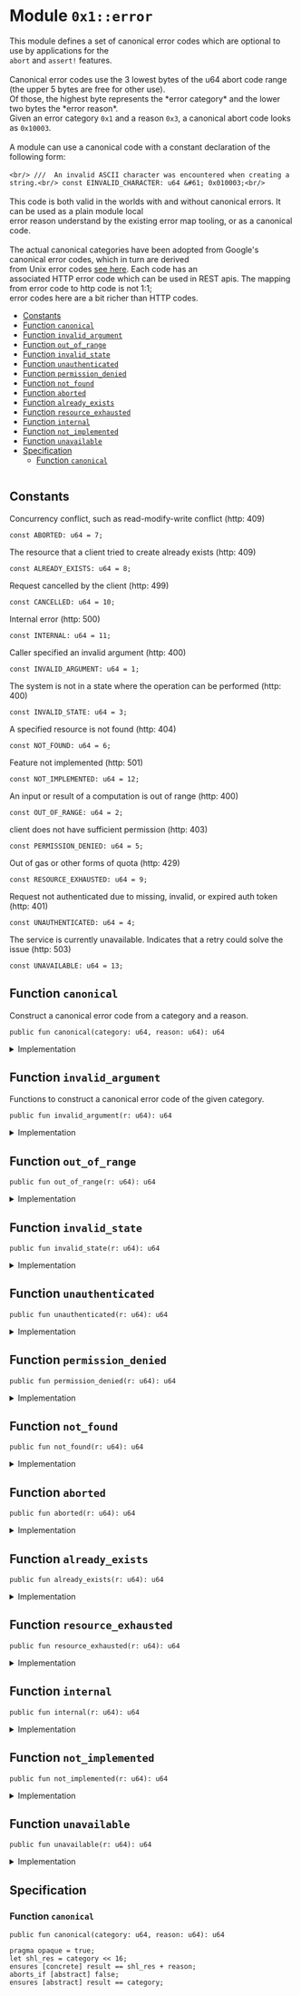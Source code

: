 
<a id="0x1_error"></a>

# Module `0x1::error`

This module defines a set of canonical error codes which are optional to use by applications for the<br/> <code>abort</code> and <code>assert!</code> features.<br/><br/> Canonical error codes use the 3 lowest bytes of the u64 abort code range (the upper 5 bytes are free for other use).<br/> Of those, the highest byte represents the &#42;error category&#42; and the lower two bytes the &#42;error reason&#42;.<br/> Given an error category <code>0x1</code> and a reason <code>0x3</code>, a canonical abort code looks as <code>0x10003</code>.<br/><br/> A module can use a canonical code with a constant declaration of the following form:<br/><br/> ```<br/> ///  An invalid ASCII character was encountered when creating a string.<br/> const EINVALID_CHARACTER: u64 &#61; 0x010003;<br/> ```<br/><br/> This code is both valid in the worlds with and without canonical errors. It can be used as a plain module local<br/> error reason understand by the existing error map tooling, or as a canonical code.<br/><br/> The actual canonical categories have been adopted from Google&apos;s canonical error codes, which in turn are derived<br/> from Unix error codes [see here](https://cloud.google.com/apis/design/errors&#35;handling_errors). Each code has an<br/> associated HTTP error code which can be used in REST apis. The mapping from error code to http code is not 1:1;<br/> error codes here are a bit richer than HTTP codes.


-  [Constants](#@Constants_0)
-  [Function `canonical`](#0x1_error_canonical)
-  [Function `invalid_argument`](#0x1_error_invalid_argument)
-  [Function `out_of_range`](#0x1_error_out_of_range)
-  [Function `invalid_state`](#0x1_error_invalid_state)
-  [Function `unauthenticated`](#0x1_error_unauthenticated)
-  [Function `permission_denied`](#0x1_error_permission_denied)
-  [Function `not_found`](#0x1_error_not_found)
-  [Function `aborted`](#0x1_error_aborted)
-  [Function `already_exists`](#0x1_error_already_exists)
-  [Function `resource_exhausted`](#0x1_error_resource_exhausted)
-  [Function `internal`](#0x1_error_internal)
-  [Function `not_implemented`](#0x1_error_not_implemented)
-  [Function `unavailable`](#0x1_error_unavailable)
-  [Specification](#@Specification_1)
    -  [Function `canonical`](#@Specification_1_canonical)


<pre><code></code></pre>



<a id="@Constants_0"></a>

## Constants


<a id="0x1_error_ABORTED"></a>

Concurrency conflict, such as read&#45;modify&#45;write conflict (http: 409)


<pre><code>const ABORTED: u64 &#61; 7;<br/></code></pre>



<a id="0x1_error_ALREADY_EXISTS"></a>

The resource that a client tried to create already exists (http: 409)


<pre><code>const ALREADY_EXISTS: u64 &#61; 8;<br/></code></pre>



<a id="0x1_error_CANCELLED"></a>

Request cancelled by the client (http: 499)


<pre><code>const CANCELLED: u64 &#61; 10;<br/></code></pre>



<a id="0x1_error_INTERNAL"></a>

Internal error (http: 500)


<pre><code>const INTERNAL: u64 &#61; 11;<br/></code></pre>



<a id="0x1_error_INVALID_ARGUMENT"></a>

Caller specified an invalid argument (http: 400)


<pre><code>const INVALID_ARGUMENT: u64 &#61; 1;<br/></code></pre>



<a id="0x1_error_INVALID_STATE"></a>

The system is not in a state where the operation can be performed (http: 400)


<pre><code>const INVALID_STATE: u64 &#61; 3;<br/></code></pre>



<a id="0x1_error_NOT_FOUND"></a>

A specified resource is not found (http: 404)


<pre><code>const NOT_FOUND: u64 &#61; 6;<br/></code></pre>



<a id="0x1_error_NOT_IMPLEMENTED"></a>

Feature not implemented (http: 501)


<pre><code>const NOT_IMPLEMENTED: u64 &#61; 12;<br/></code></pre>



<a id="0x1_error_OUT_OF_RANGE"></a>

An input or result of a computation is out of range (http: 400)


<pre><code>const OUT_OF_RANGE: u64 &#61; 2;<br/></code></pre>



<a id="0x1_error_PERMISSION_DENIED"></a>

client does not have sufficient permission (http: 403)


<pre><code>const PERMISSION_DENIED: u64 &#61; 5;<br/></code></pre>



<a id="0x1_error_RESOURCE_EXHAUSTED"></a>

Out of gas or other forms of quota (http: 429)


<pre><code>const RESOURCE_EXHAUSTED: u64 &#61; 9;<br/></code></pre>



<a id="0x1_error_UNAUTHENTICATED"></a>

Request not authenticated due to missing, invalid, or expired auth token (http: 401)


<pre><code>const UNAUTHENTICATED: u64 &#61; 4;<br/></code></pre>



<a id="0x1_error_UNAVAILABLE"></a>

The service is currently unavailable. Indicates that a retry could solve the issue (http: 503)


<pre><code>const UNAVAILABLE: u64 &#61; 13;<br/></code></pre>



<a id="0x1_error_canonical"></a>

## Function `canonical`

Construct a canonical error code from a category and a reason.


<pre><code>public fun canonical(category: u64, reason: u64): u64<br/></code></pre>



<details>
<summary>Implementation</summary>


<pre><code>public fun canonical(category: u64, reason: u64): u64 &#123;<br/>  (category &lt;&lt; 16) &#43; reason<br/>&#125;<br/></code></pre>



</details>

<a id="0x1_error_invalid_argument"></a>

## Function `invalid_argument`

Functions to construct a canonical error code of the given category.


<pre><code>public fun invalid_argument(r: u64): u64<br/></code></pre>



<details>
<summary>Implementation</summary>


<pre><code>public fun invalid_argument(r: u64): u64 &#123;  canonical(INVALID_ARGUMENT, r) &#125;<br/></code></pre>



</details>

<a id="0x1_error_out_of_range"></a>

## Function `out_of_range`



<pre><code>public fun out_of_range(r: u64): u64<br/></code></pre>



<details>
<summary>Implementation</summary>


<pre><code>public fun out_of_range(r: u64): u64 &#123;  canonical(OUT_OF_RANGE, r) &#125;<br/></code></pre>



</details>

<a id="0x1_error_invalid_state"></a>

## Function `invalid_state`



<pre><code>public fun invalid_state(r: u64): u64<br/></code></pre>



<details>
<summary>Implementation</summary>


<pre><code>public fun invalid_state(r: u64): u64 &#123;  canonical(INVALID_STATE, r) &#125;<br/></code></pre>



</details>

<a id="0x1_error_unauthenticated"></a>

## Function `unauthenticated`



<pre><code>public fun unauthenticated(r: u64): u64<br/></code></pre>



<details>
<summary>Implementation</summary>


<pre><code>public fun unauthenticated(r: u64): u64 &#123; canonical(UNAUTHENTICATED, r) &#125;<br/></code></pre>



</details>

<a id="0x1_error_permission_denied"></a>

## Function `permission_denied`



<pre><code>public fun permission_denied(r: u64): u64<br/></code></pre>



<details>
<summary>Implementation</summary>


<pre><code>public fun permission_denied(r: u64): u64 &#123; canonical(PERMISSION_DENIED, r) &#125;<br/></code></pre>



</details>

<a id="0x1_error_not_found"></a>

## Function `not_found`



<pre><code>public fun not_found(r: u64): u64<br/></code></pre>



<details>
<summary>Implementation</summary>


<pre><code>public fun not_found(r: u64): u64 &#123; canonical(NOT_FOUND, r) &#125;<br/></code></pre>



</details>

<a id="0x1_error_aborted"></a>

## Function `aborted`



<pre><code>public fun aborted(r: u64): u64<br/></code></pre>



<details>
<summary>Implementation</summary>


<pre><code>public fun aborted(r: u64): u64 &#123; canonical(ABORTED, r) &#125;<br/></code></pre>



</details>

<a id="0x1_error_already_exists"></a>

## Function `already_exists`



<pre><code>public fun already_exists(r: u64): u64<br/></code></pre>



<details>
<summary>Implementation</summary>


<pre><code>public fun already_exists(r: u64): u64 &#123; canonical(ALREADY_EXISTS, r) &#125;<br/></code></pre>



</details>

<a id="0x1_error_resource_exhausted"></a>

## Function `resource_exhausted`



<pre><code>public fun resource_exhausted(r: u64): u64<br/></code></pre>



<details>
<summary>Implementation</summary>


<pre><code>public fun resource_exhausted(r: u64): u64 &#123;  canonical(RESOURCE_EXHAUSTED, r) &#125;<br/></code></pre>



</details>

<a id="0x1_error_internal"></a>

## Function `internal`



<pre><code>public fun internal(r: u64): u64<br/></code></pre>



<details>
<summary>Implementation</summary>


<pre><code>public fun internal(r: u64): u64 &#123;  canonical(INTERNAL, r) &#125;<br/></code></pre>



</details>

<a id="0x1_error_not_implemented"></a>

## Function `not_implemented`



<pre><code>public fun not_implemented(r: u64): u64<br/></code></pre>



<details>
<summary>Implementation</summary>


<pre><code>public fun not_implemented(r: u64): u64 &#123;  canonical(NOT_IMPLEMENTED, r) &#125;<br/></code></pre>



</details>

<a id="0x1_error_unavailable"></a>

## Function `unavailable`



<pre><code>public fun unavailable(r: u64): u64<br/></code></pre>



<details>
<summary>Implementation</summary>


<pre><code>public fun unavailable(r: u64): u64 &#123; canonical(UNAVAILABLE, r) &#125;<br/></code></pre>



</details>

<a id="@Specification_1"></a>

## Specification


<a id="@Specification_1_canonical"></a>

### Function `canonical`


<pre><code>public fun canonical(category: u64, reason: u64): u64<br/></code></pre>




<pre><code>pragma opaque &#61; true;<br/>let shl_res &#61; category &lt;&lt; 16;<br/>ensures [concrete] result &#61;&#61; shl_res &#43; reason;<br/>aborts_if [abstract] false;<br/>ensures [abstract] result &#61;&#61; category;<br/></code></pre>


[move-book]: https://aptos.dev/move/book/SUMMARY
